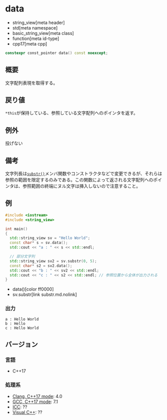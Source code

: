 # data
* string_view[meta header]
* std[meta namespace]
* basic_string_view[meta class]
* function[meta id-type]
* cpp17[meta cpp]

```cpp
constexpr const_pointer data() const noexcept;
```

## 概要
文字配列表現を取得する。


## 戻り値
`*this`が保持している、参照している文字配列へのポインタを返す。


## 例外
投げない


## 備考
文字列長は[`substr()`](substr.md.nolink)メンバ関数やコンストラクタなどで変更できるが、それらは参照の範囲を限定するのみである。この関数によって返される文字配列へのポインタは、参照範囲の終端にヌル文字は挿入しないので注意すること。


## 例
```cpp example
#include <iostream>
#include <string_view>

int main()
{
  std::string_view sv = "Hello World";
  const char* s = sv.data();
  std::cout << "a : " << s << std::endl;

  // 部分文字列
  std::string_view sv2 = sv.substr(0, 5);
  const char* s2 = sv2.data();
  std::cout << "b : " << sv2 << std::endl;
  std::cout << "c : " << s2 << std::endl; // 参照位置から全体が出力される
}
```
* data()[color ff0000]
* sv.substr[link substr.md.nolink]

### 出力
```
a : Hello World
b : Hello
c : Hello World
```


## バージョン
### 言語
- C++17

### 処理系
- [Clang, C++17 mode](/implementation.md#clang): 4.0
- [GCC, C++17 mode](/implementation.md#gcc): 7.1
- [ICC](/implementation.md#icc): ??
- [Visual C++](/implementation.md#visual_cpp): ??
